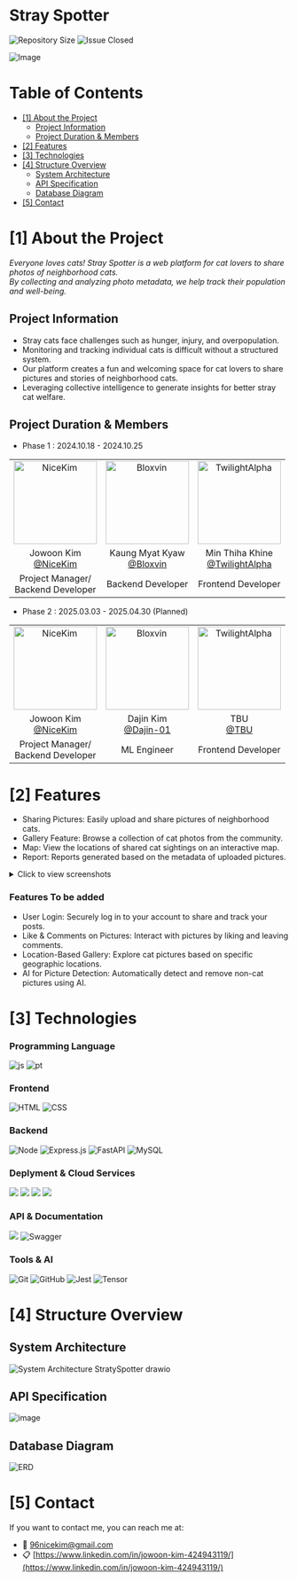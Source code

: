 # Stray Spotter

<!--Badges-->
![Repository Size][repository-size-shield] ![Issue Closed][issue-closed-shield]

<!--Project Title Image-->
![Image](https://github.com/user-attachments/assets/739db5df-15ee-4d88-97e7-3a39719f776c)

<!--Project Buttons-->
<!-- [![View Demo][view-demo-shield]][view-demo-url] [![Report bug][report-bug-shield]][report-bug-url] [![Request feature][request-feature-shield]][request-feature-url] -->

<!--Table of Contents-->
# Table of Contents
- [[1] About the Project](#1-about-the-project)
  - [Project Information](#project-information)
  - [Project Duration & Members](#project-duration--members)
- [[2] Features](#2-features)
- [[3] Technologies](#3-technologies)
- [[4] Structure Overview](#4-structure-overview)
  - [System Architecture](#system-architecture)
  - [API Specification](#api-specification)
  - [Database Diagram](#database-diagram)
- [[5] Contact](#5-contact)


# [1] About the Project
*Everyone loves cats! Stray Spotter is a web platform for cat lovers to share photos of neighborhood cats. <br> By collecting and analyzing photo metadata, we help track their population and well-being.*

## Project Information
- Stray cats face challenges such as hunger, injury, and overpopulation.
- Monitoring and tracking individual cats is difficult without a structured system.
- Our platform creates a fun and welcoming space for cat lovers to share pictures and stories of neighborhood cats.
- Leveraging collective intelligence to generate insights for better stray cat welfare.

## Project Duration & Members
- Phase 1 : 2024.10.18 - 2024.10.25
<table>
  <tbody>
    <tr>
      <td align="center"><img src="https://github.com/NiceKim.png" width="150px;" alt="NiceKim"/></td>
      <td align="center"><img src="https://github.com/Bloxvin.png" width="150px;" alt="Bloxvin"/></td>
      <td align="center"><img src="https://github.com/TwilightAlpha.png" width="150px;" alt="TwilightAlpha"/></td>
    </tr>
      <tr>
      <td align="center">Jowoon Kim <br> <a href="https://github.com/NiceKim">@NiceKim</a></td>
      <td align="center">Kaung Myat Kyaw <br> <a href="https://github.com/Bloxvin">@Bloxvin</a></td>
      <td align="center">Min Thiha Khine <br> <a href="https://github.com/TwilightAlpha">@TwilightAlpha </a></td>
     </tr>
      <tr>
      <td align="center">Project Manager/<br> Backend Developer</td>
      <td align="center">Backend Developer</td>
      <td align="center">Frontend Developer</td>
     </tr>
  </tbody>
</table>

- Phase 2 : 2025.03.03 - 2025.04.30 (Planned)
<table>
  <tbody>
    <tr>
      <td align="center"><img src="https://github.com/NiceKim.png" width="150px;" alt="NiceKim"/></td>
      <td align="center"><img src="https://github.com/your-github-username.png" width="150px;" alt="Bloxvin"/></td>
      <td align="center"><img src="https://github.com/your-github-username.png" width="150px;" alt="TwilightAlpha"/></td>
    </tr>
      <tr>
      <td align="center">Jowoon Kim <br> <a href="https://github.com/NiceKim">@NiceKim</a></td>
      <td align="center">Dajin Kim <br> <a href="https://github.com/Dajin-01">@Dajin-01</a></td>
      <td align="center">TBU <br> <a href="https://github.com/your-github-username">@TBU </a></td>
     </tr>
      <tr>
      <td align="center">Project Manager/<br> Backend Developer</td>
      <td align="center">ML Engineer</td>
      <td align="center">Frontend Developer</td>
     </tr>
  </tbody>
</table>


# [2] Features
- Sharing Pictures: Easily upload and share pictures of neighborhood cats.
- Gallery Feature: Browse a collection of cat photos from the community.
- Map: View the locations of shared cat sightings on an interactive map.
- Report: Reports generated based on the metadata of uploaded pictures.

<details>
  <summary>Click to view screenshots</summary>
<table>
  <tbody>
    <tr>
      <td align="center"><img src="https://github.com/user-attachments/assets/2089dffb-d398-46e7-b198-57878d466bbd" width="500px" height="350px" alt="HomePage"></td>
      <td align="center"><img src="https://github.com/user-attachments/assets/2badffef-c371-4d46-baaf-45fef05facee" width="500px" height="350px" alt="Upload"></td>
    </tr>
      <tr>
      <td align="center">HomePage</td>
      <td align="center">Upload</td>
     </tr>
        <tr>
      <td align="center"><img src="https://github.com/user-attachments/assets/db56fed0-e3c9-4de7-97a1-2d4bfa0d9fe1" width="500px" height="350px" alt="Gallery"></td>
      <td align="center"><img src="https://github.com/user-attachments/assets/4c2bfec9-2e29-4e15-830f-e8a0b4dd1f0f" width="500px" height="200px" alt="Map"></td>
    </tr>
      <tr>
      <td align="center">Gallery</td>
        <td align="center">Map</td>
     </tr>
  </tbody>
</table>
</details>

### Features To be added
- User Login: Securely log in to your account to share and track your posts.
- Like & Comments on Pictures: Interact with pictures by liking and leaving comments.
- Location-Based Gallery: Explore cat pictures based on specific geographic locations.
- AI for Picture Detection: Automatically detect and remove non-cat pictures using AI.

# [3] Technologies

### Programming Language
![js](https://img.shields.io/badge/JavaScript-F7DF1E?style=for-the-badge&logo=JavaScript&logoColor=white)
![pt](https://img.shields.io/badge/Python-3776AB?style=for-the-badge&logo=python&logoColor=white)
### Frontend
![HTML](https://img.shields.io/badge/HTML-239120?style=for-the-badge&logo=html5&logoColor=white)
![CSS](https://img.shields.io/badge/CSS-239120?&style=for-the-badge&logo=css3&logoColor=white)
### Backend
![Node](https://img.shields.io/badge/Node.js-43853D?style=for-the-badge&logo=node.js&logoColor=white)
![Express.js](https://img.shields.io/badge/express.js-%23404d59.svg?style=for-the-badge&logo=express&logoColor=%2361DAFB)
![FastAPI](https://img.shields.io/badge/FastAPI-005571?style=for-the-badge&logo=fastapi)
![MySQL](https://img.shields.io/badge/mysql-4479A1.svg?style=for-the-badge&logo=mysql&logoColor=white)
### Deplyment & Cloud Services
<img src="https://img.shields.io/badge/AWS ec2-FF9900?style=for-the-badge&logo=amazonec2&logoColor=white"> <img src="https://img.shields.io/badge/AWS rds-527FFF?style=for-the-badge&logo=amazonrds&logoColor=white"> <img src="https://img.shields.io/badge/AWS lambda-FF9900?style=for-the-badge&logo=awslambda&logoColor=white"> <img src="https://img.shields.io/badge/AWS s3-569A31?style=for-the-badge&logo=amazons3&logoColor=white">
### API & Documentation
<img src="https://img.shields.io/badge/REST API-527FFF?style=for-the-badge&logo=&logoColor=white"> ![Swagger](https://img.shields.io/badge/-Swagger-%23Clojure?style=for-the-badge&logo=swagger&logoColor=white)
### Tools & AI
![Git](https://img.shields.io/badge/git-%23F05033.svg?style=for-the-badge&logo=git&logoColor=white)
![GitHub](https://img.shields.io/badge/github-%23121011.svg?style=for-the-badge&logo=github&logoColor=white)
![Jest](https://img.shields.io/badge/-jest-%23C21325?style=for-the-badge&logo=jest&logoColor=white)
![Tensor](https://img.shields.io/badge/TensorFlow-FF6F00?style=for-the-badge&logo=tensorflow&logoColor=white)

# [4] Structure Overview

## System Architecture
![System Architecture StratySpotter drawio](https://github.com/user-attachments/assets/abb3e0cc-9dbe-4aa3-9df9-2be08342e4e0)

## API Specification
![image](https://github.com/user-attachments/assets/0feed60d-8af9-4b7c-93d3-2ef948388150)

## Database Diagram
![ERD](https://github.com/user-attachments/assets/6bd28c18-6afa-4bbd-b323-b4f4202c9c6e)

# [5] Contact
If you want to contact me, you can reach me at:
- 📧 96nicekim@gmail.com
- 📋 [https://www.linkedin.com/in/jowoon-kim-424943119/](https://www.linkedin.com/in/jowoon-kim-424943119/)



<!--Url for Badges-->
[repository-size-shield]: https://img.shields.io/github/repo-size/NiceKim/strayspotter?labelColor=D8D8D8&color=BE81F7
[issue-closed-shield]: https://img.shields.io/github/issues-closed/NiceKim/strayspotter?labelColor=D8D8D8&color=FE9A2E

<!--Url for Buttons-->
[view-demo-shield]: https://img.shields.io/badge/-%F0%9F%98%8E%20view%20demo-F3F781?style=for-the-badge
[view-demo-url]: https://github.com/NiceKim/strayspotter
[report-bug-shield]: https://img.shields.io/badge/-%F0%9F%90%9E%20report%20bug-F5A9A9?style=for-the-badge
[report-bug-url]: https://github.com/NiceKim/strayspotter/issues
[request-feature-shield]: https://img.shields.io/badge/-%E2%9C%A8%20request%20feature-A9D0F5?style=for-the-badge
[request-feature-url]: https://github.com/NiceKim/strayspotter/issues
